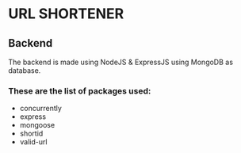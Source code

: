 # URL SHORTENER

## Backend

The backend is made using NodeJS & ExpressJS using MongoDB as database.

### These are the list of packages used:

- concurrently
- express
- mongoose
- shortid
- valid-url

 <!-- "body-parser": "^1.19.0",
    "concurrently": "^5.0.2",
    "express": "^4.17.1",
    "mongoose": "^5.7.13",
    "shortid": "^2.2.15",
    "valid-url":  -->
